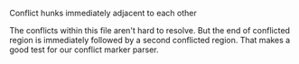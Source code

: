 Conflict hunks immediately adjacent to each other

The conflicts within this file aren't hard to resolve.  But the end of
conflicted region is immediately followed by a second conflicted region. That
makes a good test for our conflict marker parser.
